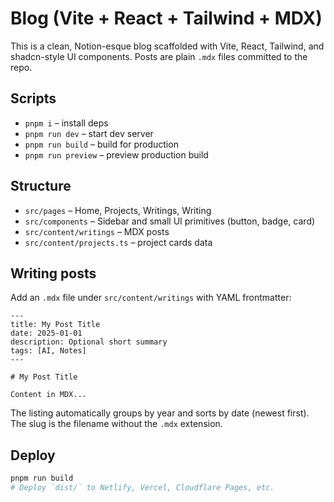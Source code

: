 # Blog (Vite + React + Tailwind + MDX)

This is a clean, Notion-esque blog scaffolded with Vite, React, Tailwind, and shadcn-style UI components. Posts are plain `.mdx` files committed to the repo.

## Scripts

- `pnpm i` – install deps
- `pnpm run dev` – start dev server
- `pnpm run build` – build for production
- `pnpm run preview` – preview production build

## Structure

- `src/pages` – Home, Projects, Writings, Writing
- `src/components` – Sidebar and small UI primitives (button, badge, card)
- `src/content/writings` – MDX posts
- `src/content/projects.ts` – project cards data

## Writing posts

Add an `.mdx` file under `src/content/writings` with YAML frontmatter:

```mdx
---
title: My Post Title
date: 2025-01-01
description: Optional short summary
tags: [AI, Notes]
---

# My Post Title

Content in MDX...
```

The listing automatically groups by year and sorts by date (newest first). The slug is the filename without the `.mdx` extension.

## Deploy

```sh
pnpm run build
# Deploy `dist/` to Netlify, Vercel, Cloudflare Pages, etc.
```
